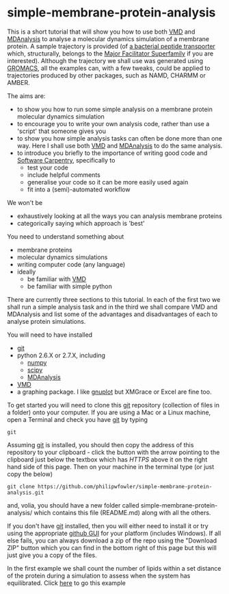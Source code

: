 # simple-membrane-protein-analysis

This is a short tutorial that will show you how to use both [VMD](http://www.ks.uiuc.edu/Research/vmd/) and [MDAnalysis](https://code.google.com/p/mdanalysis/) to analyse a molecular dynamics simulation of a membrane protein. A sample trajectory is provided (of [a bacterial peptide transporter](http://emboj.embopress.org/content/30/2/417) which, structurally, belongs to the [Major Facilitator Superfamily](http://en.wikipedia.org/wiki/Major_facilitator_superfamily) if you are interested). Although the trajectory we shall use was generated using [GROMACS](http://www.gromacs.org), all the examples can, with a few tweaks, could be applied to trajectories produced by other packages, such as NAMD, CHARMM or AMBER.

The aims are:
- to show you how to run some simple analysis on a membrane protein molecular dynamics simulation
- to encourage you to write your own analysis code, rather than use a 'script' that someone gives you 
- to show you how simple analysis tasks can often be done more than one way. Here I shall use both [VMD](http://www.ks.uiuc.edu/Research/vmd/) and [MDAnalysis](https://code.google.com/p/mdanalysis/) to do the same analysis.
- to introduce you briefly to the importance of writing good code and [Software Carpentry](http://software-carpentry.org/index.html), specifically to
    - test your code
    - include helpful comments
    - generalise your code so it can be more easily used again
    - fit into a (semi)-automated workflow

We won't be
- exhaustively looking at all the ways you can analysis membrane proteins
- categorically saying which approach is 'best'

You need to understand something about
- membrane proteins
- molecular dynamics simulations
- writing computer code (any language)
- ideally 
	- be familiar with [VMD](http://www.ks.uiuc.edu/Research/vmd/)
	- be familiar with simple python

There are currently three sections to this tutorial. In each of the first two we shall run a simple analysis task and in the third we shall compare VMD and MDAnalysis and list some of the advantages and disadvantages of each to analyse protein simulations.

You will need to have installed
- [git](http://git-scm.com)
- python 2.6.X or 2.7.X, including
    - [numpy](http://www.numpy.org)
    - [scipy](http://www.scipy.org)
    - [MDAnalysis](https://code.google.com/p/mdanalysis/)
- [VMD](http://www.ks.uiuc.edu/Research/vmd/)
- a graphing package. I like [gnuplot](http://gnuplot.sourceforge.net) but XMGrace or Excel are fine too.

To get started you will need to clone this [git](http://git-scm.com) repository (collection of files in a folder) onto your computer. If you are using a Mac or a Linux machine, open a Terminal and check you have [git](http://git-scm.com) by typing

    git

Assuming [git](http://git-scm.com) is installed, you should then copy the address of this repository to your clipboard - click the button with the arrow pointing to the clipboard just below the textbox which has *HTTPS* above it on the right hand side of this page. Then on your machine in the terminal type (or just copy the below)

    git clone https://github.com/philipwfowler/simple-membrane-protein-analysis.git
    
and, volia, you should have a new folder called simple-membrane-protein-analysis/ which contains this file (README.md) along with all the others. 

If you don't have [git](http://git-scm.com) installed, then you will either need to install it or  try using the appropriate [github GUI](http://git-scm.com/downloads/guis) for your platform (includes Windows). If all else fails, you can always download a zip of the repo using the "Download ZIP" button which you can find in the bottom right of this page but this will just give you a copy of the files.

In the first example we shall count the number of lipids within a set distance of the protein during a simulation to assess when the system has equilibrated.  Click [here](https://github.com/philipwfowler/simple-membrane-protein-analysis/blob/master/1-count-lipids.md) to go this example